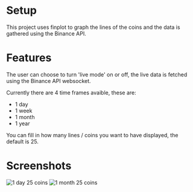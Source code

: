 # Setup
This project uses finplot to graph the lines of the coins and the data is gathered using the Binance API.

# Features
The user can choose to turn 'live mode' on or off, the live data is fetched using the Binance API websocket. 

Currently there are 4 time frames avaible, these are:
- 1 day
- 1 week
- 1 month
- 1 year

You can fill in how many lines / coins you want to have displayed, the default is 25.

# Screenshots
![1 day 25 coins](https://github.com/StephanAkkerman/Binance_Line_Chart/blob/main/screenshot/1day.png)
![1 month 25 coins](https://github.com/StephanAkkerman/Binance_Line_Chart/blob/main/screenshot/1month.png)
